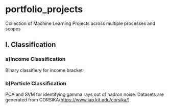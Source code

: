 # portfolio_projects
Collection of Machine Learning Projects across multiple processes and scopes
## I. Classification
 ### a)Income Classification
  Binary classifiery for income bracket
 ### b)Particle Classification
  PCA and SVM for identifying gamma rays out of hadron noise. Datasets are generated from CORSIKA(https://www.iap.kit.edu/corsika/)
